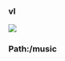 ### vl

[![](https://www.herokucdn.com/deploy/button.png)](https://heroku.com/deploy?template=https://github.com/dftghik/fghuyrsd.git)

### Path:/music